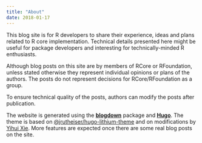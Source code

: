 ```yaml
---
title: "About"
date: 2018-01-17
---
```


This blog site is for R developers to share their experience, ideas and
plans related to R core implementation.  Technical details presented here
might be useful for package developers and interesting for
technically-minded R enthusiasts.

Although blog posts on this site are by members of RCore or RFoundation,
unless stated otherwise they represent individual opinions or plans of the
authors.  The posts do not represent decisions for RCore/RFoundation as a
group.

To ensure technical quality of the posts, authors can modify the posts after
publication.

The website is generated using the
[**blogdown**](https://github.com/rstudio/blogdown) package and
[**Hugo**](https://gohugo.io).  The theme is based on
[@jrutheiser/hugo-lithium-theme](https://github.com/jrutheiser/hugo-lithium-theme)
and on modifications by [Yihui Xie](https://github.com/yihui/hugo-lithium-theme).  More features are
expected once there are some real blog posts on the site.
